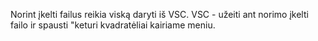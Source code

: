 Norint įkelti failus reikia viską daryti iš VSC.
VSC - užeiti ant norimo įkelti failo ir spausti "keturi kvadratėliai kairiame meniu.
